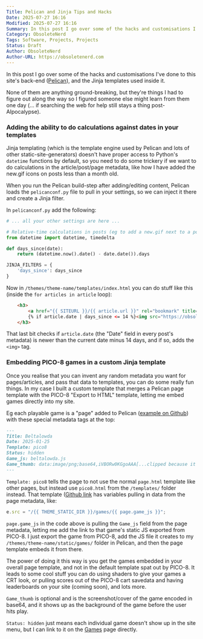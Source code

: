 ```yaml
---
Title: Pelican and Jinja Tips and Hacks
Date: 2025-07-27 16:16
Modified: 2025-07-27 16:16
Summary: In this post I go over some of the hacks and customisations I've done to this site's back-end (Pelican), and the Jinja templates used inside it. None of them are anything ground-breaking, but they're things I had to figure out along the way so I figured someone else might learn from them one day (... if searching the web for help still stays a thing post-AIpocalypse).
Category: ObsoleteNerd
Tags: Software, Projects, Projects
Status: Draft
Author: ObsoleteNerd
Author-URL: https://obsoletenerd.com
---
```


In this post I go over some of the hacks and customisations I've done to this site's back-end ([Pelican](https://getpelican.com)), and the Jinja templates used inside it.

None of them are anything ground-breaking, but they're things I had to figure out along the way so I figured someone else might learn from them one day (... if searching the web for help still stays a thing post-AIpocalypse).

### Adding the ability to do calculations against dates in your templates

Jinja templating (which is the template engine used by Pelican and lots of other static-site-generators) doesn't have proper access to Python's `datetime` functions by default, so you need to do some trickery if we want to do calculations in the article/post/page metadata, like how I have added the new.gif icons on posts less than a month old.

When you run the Pelican build-step after adding/editing content, Pelican loads the `pelicanconf.py` file to pull in your settings, so we can inject it there and create a Jinja filter.

In `pelicanconf.py` add the following:

```python
# ... all your other settings are here ...

# Relative-time calculations in posts (eg to add a new.gif next to a post link)
from datetime import datetime, timedelta

def days_since(date):
    return (datetime.now().date() - date.date()).days

JINJA_FILTERS = {
    'days_since': days_since
}
```

Now in `/themes/theme-name/templates/index.html` you can do stuff like this (inside the `for articles in article` loop):

```html
    <h3>
        <a href="{{ SITEURL }}/{{ article.url }}" rel="bookmark" title="Permalink to {{ article.title|striptags }}">{{ article.title }}</a>
        {% if article.date | days_since <= 14 %}<img src="https://obsoletenerd.com/theme/images/new.gif" />{% endif %}
    </h3>
```

That last bit checks if `article.date` (the "Date" field in every post's metadata) is newer than the current date minus 14 days, and if so, adds the `<img>` tag.

### Embedding PICO-8 games in a custom Jinja template

Once you realise that you can invent any random metadata you want for pages/articles, and pass that data to templates, you can do some really fun things. In my case I built a custom template that merges a Pelican page template with the PICO-8 "Export to HTML" template, letting me embed games directly into my site.

Eg each playable game is a "page" added to Pelican ([example on Github](https://github.com/obsoletenerd/obsoletenerd.com/blob/main/content/pages/beltalowda.md)) with these special metadata tags at the top:

```markdown
---
Title: Beltalowda
Date: 2025-01-25
Template: pico8
Status: hidden
Game_js: beltalowda.js
Game_thumb: data:image/png;base64,iVBORw0KGgoAAA[...clipped because it's long]
---
```

`Template: pico8` tells the page to not use the normal `page.html` template like other pages, but instead use `pico8.html` from the `/templates/` folder instead. That template ([Github link]((https://github.com/obsoletenerd/obsoletenerd.com/blob/main/themes/nouveau/templates/pico8.html)) has variables pulling in data from the page metadata, like:

```js
e.src = "/{{ THEME_STATIC_DIR }}/games/{{ page.game_js }}";
```

`page.game_js` in the code above is pulling the `Game_js` field from the page metadata, letting me add the link to that game's static JS exported from PICO-8. I just export the game from PICO-8, add the JS file it creates to my `/themes/theme-name/static/games/` folder in Pelican, and then the page template embeds it from there.

The power of doing it this way is you get the games embedded in your overall page template, and not in the default template spat out by PICO-8. It leads to some cool stuff you can do using shaders to give your games a CRT look, or pulling scores out of the PICO-8 cart savedata and having leaderboards on your site (coming soon), and lots more.

`Game_thumb` is optional and is the screenshot/cover of the game encoded in base64, and it shows up as the background of the game before the user hits play.

`Status: hidden` just means each individual game doesn't show up in the site menu, but I can link to it on the [Games](/pages/games/) page directly.